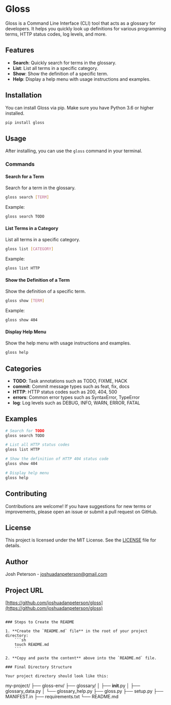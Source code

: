 # Gloss

Gloss is a Command Line Interface (CLI) tool that acts as a glossary for developers. It helps you quickly look up definitions for various programming terms, HTTP status codes, log levels, and more.

## Features

- **Search**: Quickly search for terms in the glossary.
- **List**: List all terms in a specific category.
- **Show**: Show the definition of a specific term.
- **Help**: Display a help menu with usage instructions and examples.

## Installation

You can install Gloss via pip. Make sure you have Python 3.6 or higher installed.

```sh
pip install gloss
```

## Usage

After installing, you can use the `gloss` command in your terminal.

### Commands

#### Search for a Term

Search for a term in the glossary.

```sh
gloss search [TERM]
```

Example:

```sh
gloss search TODO
```

#### List Terms in a Category

List all terms in a specific category.

```sh
gloss list [CATEGORY]
```

Example:

```sh
gloss list HTTP
```

#### Show the Definition of a Term

Show the definition of a specific term.

```sh
gloss show [TERM]
```

Example:

```sh
gloss show 404
```

#### Display Help Menu

Show the help menu with usage instructions and examples.

```sh
gloss help
```

## Categories

- **TODO**: Task annotations such as TODO, FIXME, HACK
- **commit**: Commit message types such as feat, fix, docs
- **HTTP**: HTTP status codes such as 200, 404, 500
- **errors**: Common error types such as SyntaxError, TypeError
- **log**: Log levels such as DEBUG, INFO, WARN, ERROR, FATAL

## Examples

```sh
# Search for TODO
gloss search TODO

# List all HTTP status codes
gloss list HTTP

# Show the definition of HTTP 404 status code
gloss show 404

# Display help menu
gloss help
```

## Contributing

Contributions are welcome! If you have suggestions for new terms or improvements, please open an issue or submit a pull request on GitHub.

## License

This project is licensed under the MIT License. See the [LICENSE](LICENSE) file for details.

## Author

Josh Peterson - [joshuadanpeterson@gmail.com](mailto:joshuadanpeterson@gmail.com)

## Project URL

[https://github.com/joshuadanpeterson/gloss](https://github.com/joshuadanpeterson/gloss)

````

### Steps to Create the README

1. **Create the `README.md` file** in the root of your project directory:
    ```sh
    touch README.md
    ```

2. **Copy and paste the content** above into the `README.md` file.

### Final Directory Structure

Your project directory should look like this:

````

my-project/
├── gloss-env/
├── glossary/
│ ├── **init**.py
│ ├── glossary_data.py
│ └── glossary_help.py
├── gloss.py
├── setup.py
├── MANIFEST.in
├── requirements.txt
└── README.md

```

```
